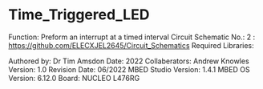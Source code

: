 Time_Triggered_LED
========================

Function:               Preform an interrupt at a timed interval
Circuit Schematic No.:  2 : https://github.com/ELECXJEL2645/Circuit_Schematics
Required Libraries:     

Authored by:            Dr Tim Amsdon
Date:                   2022
Collaberators:          Andrew Knowles
Version:                1.0
Revision Date:          06/2022 
MBED Studio Version:    1.4.1
MBED OS Version:        6.12.0
Board:	                NUCLEO L476RG
